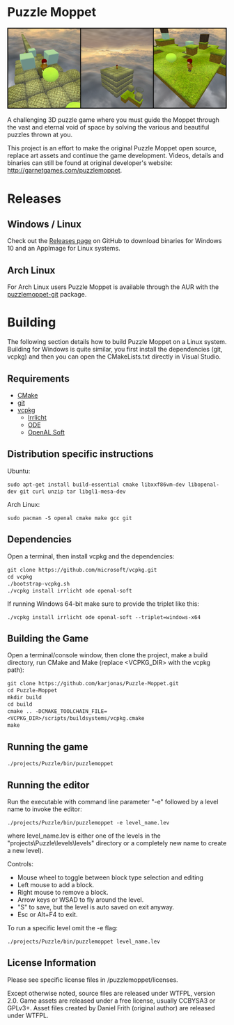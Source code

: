 Puzzle Moppet
===================

![Screenshots](banner.png)

A challenging 3D puzzle game where you must guide the Moppet through the vast 
and eternal void of space by solving the various and beautiful puzzles thrown 
at you.

This project is an effort to make the original Puzzle Moppet open source, 
replace art assets and continue the game development. Videos, details and 
binaries can still be found at original developer's website: 
http://garnetgames.com/puzzlemoppet.

Releases
========

Windows / Linux
---------------

Check out the [Releases page](https://github.com/karjonas/Puzzle-Moppet/releases) on GitHub to download binaries for Windows 10 and an AppImage for Linux systems.

Arch Linux
----------

For Arch Linux users Puzzle Moppet is available through the AUR with the [puzzlemoppet-git](https://aur.archlinux.org/packages/puzzlemoppet-git/) package.

Building
========

The following section details how to build Puzzle Moppet on a Linux system. Building for Windows is quite similar, you first install the dependencies (git, vcpkg) and then you can open the CMakeLists.txt directly in Visual Studio.

Requirements
------------

- [CMake](https://cmake.org/)
- [git](https://git-scm.com/)
- [vcpkg](https://github.com/microsoft/vcpkg/)
    - [Irrlicht](http://irrlicht.sourceforge.net/)
    - [ODE](http://www.ode.org/)
    - [OpenAL Soft](https://openal-soft.org/)

Distribution specific instructions
----------------------------------

Ubuntu:

    sudo apt-get install build-essential cmake libxxf86vm-dev libopenal-dev git curl unzip tar libgl1-mesa-dev

Arch Linux:

    sudo pacman -S openal cmake make gcc git

Dependencies
------------

Open a terminal, then install vcpkg and the dependencies:

    git clone https://github.com/microsoft/vcpkg.git
    cd vcpkg
    ./bootstrap-vcpkg.sh
    ./vcpkg install irrlicht ode openal-soft

If running Windows 64-bit make sure to provide the triplet like this:

    ./vcpkg install irrlicht ode openal-soft --triplet=windows-x64


Building the Game
-----------------

Open a terminal/console window, then clone the project, make a build directory, run CMake and Make (replace <VCPKG_DIR> with the vcpkg path):

    git clone https://github.com/karjonas/Puzzle-Moppet.git
    cd Puzzle-Moppet
    mkdir build
    cd build
    cmake .. -DCMAKE_TOOLCHAIN_FILE=<VCPKG_DIR>/scripts/buildsystems/vcpkg.cmake
    make

Running the game
----------------

    ./projects/Puzzle/bin/puzzlemoppet

Running the editor
------------------

Run the executable with command line parameter "-e" followed by a level name to invoke the editor:

    ./projects/Puzzle/bin/puzzlemoppet -e level_name.lev

where level_name.lev is either one of the levels in the "projects\Puzzle\levels\levels" directory or a completely new name to create a new level).

Controls:

- Mouse wheel to toggle between block type selection and editing
- Left mouse to add a block.
- Right mouse to remove a block.
- Arrow keys or WSAD to fly around the level.
- "S" to save, but the level is auto saved on exit anyway.
- Esc or Alt+F4 to exit.

To run a specific level omit the -e flag:

    ./projects/Puzzle/bin/puzzlemoppet level_name.lev

License Information
-------------------

Please see specific license files in /puzzlemoppet/licenses.

Except otherwise noted, source files are released under WTFPL, version 2.0. 
Game assets are released under a free license, usually CCBYSA3 or GPLv3+. Asset 
files created by Daniel Frith (original author) are released under WTFPL.
